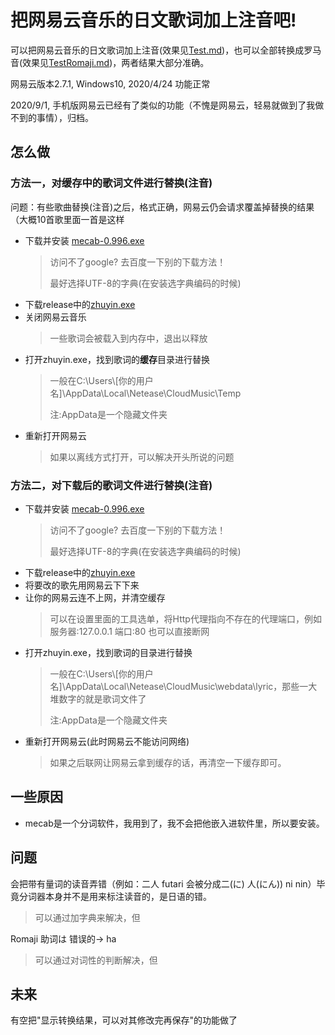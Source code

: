 # 把网易云音乐的日文歌词加上注音吧\!

可以把网易云音乐的日文歌词加上注音(效果见[Test.md](https://github.com/Unarimit/Japanese-Music-ZhuYin-Tool/blob/master/Test.md))，也可以全部转换成罗马音(效果见[TestRomaji.md](https://github.com/Unarimit/Japanese-Music-ZhuYin-Tool/blob/master/TestRomaji.md))，两者结果大部分准确。

网易云版本2.7.1, Windows10, 2020/4/24 功能正常

2020/9/1, 手机版网易云已经有了类似的功能（不愧是网易云，轻易就做到了我做不到的事情），归档。

## 怎么做

### 方法一，对缓存中的歌词文件进行替换(注音)

问题：有些歌曲替换(注音)之后，格式正确，网易云仍会请求覆盖掉替换的结果（大概10首歌里面一首是这样

- 下载并安装 [mecab-0.996.exe](https://drive.google.com/drive/folders/0B4y35FiV1wh7fjQ5SkJETEJEYzlqcUY4WUlpZmR4dDlJMWI5ZUlXN2xZN2s2b0pqT3hMbTQ)
    >访问不了google? 去百度一下别的下载方法！
    >
    >最好选择UTF-8的字典(在安装选字典编码的时候)
- 下载release中的[zhuyin.exe](https://github.com/Unarimit/Japanese-Music-ZhuYin-Tool/releases/download/ver1.1/zhuyin.exe)
- 关闭网易云音乐
    > 一些歌词会被载入到内存中，退出以释放
- 打开zhuyin.exe，找到歌词的**缓存**目录进行替换
    > 一般在C:\Users\\[你的用户名]\AppData\Local\Netease\CloudMusic\Temp
    >
    > 注:AppData是一个隐藏文件夹
- 重新打开网易云
    > 如果以离线方式打开，可以解决开头所说的问题

### 方法二，对下载后的歌词文件进行替换(注音)

- 下载并安装 [mecab-0.996.exe](https://drive.google.com/drive/folders/0B4y35FiV1wh7fjQ5SkJETEJEYzlqcUY4WUlpZmR4dDlJMWI5ZUlXN2xZN2s2b0pqT3hMbTQ)
    >访问不了google? 去百度一下别的下载方法！
    >
    >最好选择UTF-8的字典(在安装选字典编码的时候)
- 下载release中的[zhuyin.exe](https://github.com/Unarimit/Japanese-Music-ZhuYin-Tool/releases/download/ver1.1/zhuyin.exe)
- 将要改的歌先用网易云下下来
- 让你的网易云连不上网，并清空缓存
    > 可以在设置里面的工具选单，将Http代理指向不存在的代理端口，例如 服务器:127.0.0.1 端口:80
    > 也可以直接断网
- 打开zhuyin.exe，找到歌词的目录进行替换
    > 一般在C:\Users\\[你的用户名]\AppData\Local\Netease\CloudMusic\webdata\lyric，那些一大堆数字的就是歌词文件了
    >
    > 注:AppData是一个隐藏文件夹
- 重新打开网易云(此时网易云不能访问网络)
    > 如果之后联网让网易云拿到缓存的话，再清空一下缓存即可。

## 一些原因

- mecab是一个分词软件，我用到了，我不会把他嵌入进软件里，所以要安装。

## 问题

会把带有量词的读音弄错（例如：二人 futari 会被分成二(に) 人(にん)) ni nin）毕竟分词器本身并不是用来标注读音的，是日语的错。
> 可以通过加字典来解决，但

Romaji 助词は 错误的-> ha
> 可以通过对词性的判断解决，但

## 未来

有空把"显示转换结果，可以对其修改完再保存"的功能做了

